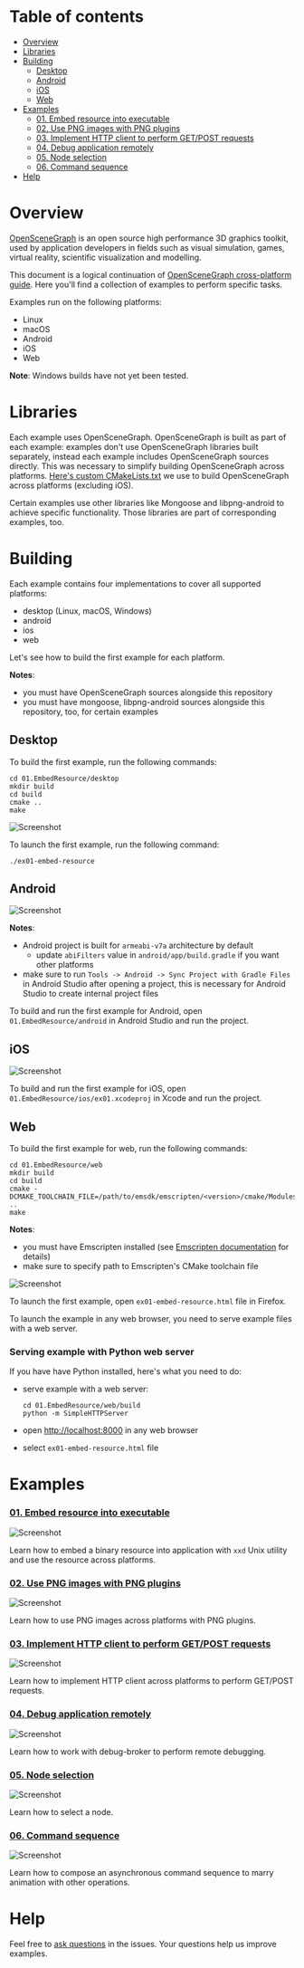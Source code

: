 # Table of contents

* [Overview](#overview)
* [Libraries](#libs)
* [Building](#build)
    * [Desktop](#build-desktop)
    * [Android](#build-android)
    * [iOS](#build-ios)
    * [Web](#build-web)
* [Examples](#examples)
    * [01. Embed resource into executable](#ex01)
    * [02. Use PNG images with PNG plugins](#ex02)
    * [03. Implement HTTP client to perform GET/POST requests](#ex03)
    * [04. Debug application remotely](#ex04)
    * [05. Node selection](#ex05)
    * [06. Command sequence](#ex06)
* [Help](#help)

<a name="overview"/>

# Overview

[OpenSceneGraph][osg] is an open source high performance
3D graphics toolkit, used by application developers in fields such as visual
simulation, games, virtual reality, scientific visualization and modelling.

This document is a logical continuation of
[OpenSceneGraph cross-platform guide][osgcpg]. Here you'll find
a collection of examples to perform specific tasks.

Examples run on the following platforms:

* Linux
* macOS
* Android
* iOS
* Web

**Note**: Windows builds have not yet been tested.

<a name="libs"/>

# Libraries

Each example uses OpenSceneGraph.
OpenSceneGraph is built as part of each example: examples don't use
OpenSceneGraph libraries built separately, instead each example includes
OpenSceneGraph sources directly. This was necessary to simplify building
OpenSceneGraph across platforms. [Here's custom CMakeLists.txt][custom-osg-cmake]
we use to build OpenSceneGraph across platforms (excluding iOS).

Certain examples use other libraries like Mongoose and libpng-android
to achieve specific functionality. Those libraries are part of
corresponding examples, too.

<a name="build"/>

# Building

Each example contains four implementations to cover all supported platforms:

* desktop (Linux, macOS, Windows)
* android
* ios
* web

Let's see how to build the first example for each platform.

**Notes**:

* you must have OpenSceneGraph sources alongside this repository
* you must have mongoose, libpng-android sources alongside this repository, too, for certain examples

<a name="build-desktop"/>

## Desktop

To build the first example, run the following commands:

```
cd 01.EmbedResource/desktop
mkdir build
cd build
cmake ..
make
```

  ![Screenshot][screenshot-desktop]

To launch the first example, run the following command:

`./ex01-embed-resource`

<a name="build-android"/>

## Android

  ![Screenshot][screenshot-android]

**Notes**:

* Android project is built for `armeabi-v7a` architecture by default
    * update `abiFilters` value in `android/app/build.gradle` if you want other platforms
* make sure to run `Tools -> Android -> Sync Project with Gradle Files` in Android Studio after opening a project, this is necessary for Android Studio to create internal project files

To build and run the first example for Android, open
`01.EmbedResource/android` in Android Studio and run the project.

<a name="build-ios"/>

## iOS

  ![Screenshot][screenshot-ios]

To build and run the first example for iOS, open
`01.EmbedResource/ios/ex01.xcodeproj` in Xcode and run the project.

<a name="build-web"/>

## Web

To build the first example for web, run the following commands:

```
cd 01.EmbedResource/web
mkdir build
cd build
cmake -DCMAKE_TOOLCHAIN_FILE=/path/to/emsdk/emscripten/<version>/cmake/Modules/Platform/Emscripten.cmake ..
make
```

**Notes**:

* you must have Emscripten installed (see [Emscripten documentation][emscripten-installation] for details)
* make sure to specify path to Emscripten's CMake toolchain file


![Screenshot][screenshot-web]

To launch the first example, open `ex01-embed-resource.html` file in Firefox.

To launch the example in any web browser, you need to serve example files
with a web server.

### Serving example with Python web server

If you have have Python installed, here's what you need to do:

* serve example with a web server:

    ```
    cd 01.EmbedResource/web/build
    python -m SimpleHTTPServer
    ```
* open [http://localhost:8000](http://localhost:8000) in any web browser
* select `ex01-embed-resource.html` file

<a name="examples"/>

# Examples

<a name="ex01"/>

### [01. Embed resource into executable][ex01]

  ![Screenshot][ex01-screenshot]

  Learn how to embed a binary resource into application with `xxd` Unix utility
  and use the resource across platforms.

<a name="ex02"/>

### [02. Use PNG images with PNG plugins][ex02]

  ![Screenshot][ex02-screenshot]

  Learn how to use PNG images across platforms with PNG plugins.

<a name="ex03"/>

### [03. Implement HTTP client to perform GET/POST requests][ex03]

  ![Screenshot][ex03-screenshot]

  Learn how to implement HTTP client across platforms to perform
  GET/POST requests.

<a name="ex04"/>

### [04. Debug application remotely][ex04]

  ![Screenshot][ex04-screenshot]

  Learn how to work with debug-broker to perform remote debugging.

<a name="ex05"/>

### [05. Node selection][ex05]

  ![Screenshot][ex05-screenshot]

  Learn how to select a node.

<a name="ex06"/>

### [06. Command sequence][ex06]

  ![Screenshot][ex06-screenshot]

  Learn how to compose an asynchronous command sequence to marry
  animation with other operations.

<a name="help"/>

Help
====

Feel free to [ask questions][issues] in the issues. Your questions help us
improve examples.

[osg]: http://openscenegraph.org
[osgcpg]: https://github.com/OGStudio/openscenegraph-cross-platform-guide
[custom-osg-cmake]: libs/OpenSceneGraph/CMakeLists.txt
[emscripten-installation]: http://kripken.github.io/emscripten-site/docs/getting_started/downloads.html
[issues]: https://github.com/OGStudio/openscenegraph-cross-platform-examples/issues

[screenshot-desktop]: readme/shot-desktop.png
[screenshot-android]: readme/shot-android.png
[screenshot-ios]: readme/shot-ios.png
[screenshot-web]: readme/shot-web.png

[ex01]: 01.EmbedResource
[ex01-screenshot]: 01.EmbedResource/shot.png

[ex02]: 02.TextureImage
[ex02-screenshot]: 02.TextureImage/shot.png

[ex03]: 03.HTTPClient
[ex03-screenshot]: 03.HTTPClient/shot.png

[ex04]: 04.RemoteDebugging
[ex04-screenshot]: 04.RemoteDebugging/shot.png

[ex05]: 05.NodeSelection
[ex05-screenshot]: 05.NodeSelection/shot.png

[ex06]: 06.CommandSequence
[ex06-screenshot]: 06.CommandSequence/shot.png
